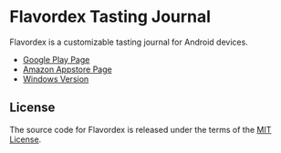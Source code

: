 # Flavordex Tasting Journal

Flavordex is a customizable tasting journal for Android devices.

   * [Google Play Page](https://play.google.com/store/apps/details?id=com.ultramegasoft.flavordex2)
   * [Amazon Appstore Page](https://www.amazon.com/gp/mas/dl/android?p=com.ultramegasoft.flavordex2)
   * [Windows Version](https://github.com/ultramega/flavordex-uwp)

## License

The source code for Flavordex is released under the terms of the
[MIT License](http://sguidetti.mit-license.org/).
